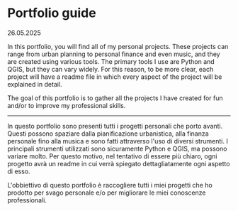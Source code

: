 # Portfolio guide
26.05.2025

In this portfolio, you will find all of my personal projects. These projects can range from urban planning to personal finance and even music, and they are created using various tools. The primary tools I use are Python and QGIS, but they can vary widely. For this reason, to be more clear, each project will have a readme file in which every aspect of the project will be explained in detail.

The goal of this portfolio is to gather all the projects I have created for fun and/or to improve my professional skills.

--------------------------------------------------------------------

In questo portfolio sono presenti tutti i progetti personali che porto avanti. Questi possono spaziare dalla pianificazione urbanistica, alla finanza personale fino alla musica e sono fatti attraverso l'uso di diversi strumenti. I principali strumenti utilizzati sono sicuramente Python e QGIS, ma possono variare molto. Per questo motivo, nel tentativo di essere più chiaro, ogni progetto avrà un readme in cui verrà spiegato dettagliatamente ogni aspetto di esso.

L'obbiettivo di questo portfolio è raccogliere tutti i miei progetti che ho prodotto per svago personale e/o per migliorare le miei conoscenze professionali.
